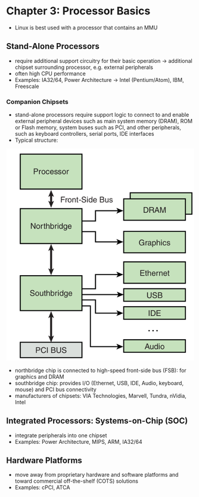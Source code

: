 # Chapter 3: Processor Basics

- Linux is best used with a processor that contains an MMU

## Stand-Alone Processors

- require additional support circuitry for their basic operation -> additional
chipset surrounding processor, e.g. external peripherals
- often high CPU performance
- Examples: IA32/64, Power Architecture -> Intel (Pentium/Atom), IBM, Freescale

### Companion Chipsets

- stand-alone processors require support logic to connect to and enable external
peripheral devices such as main system memory (DRAM), ROM or Flash memory,
system buses such as PCI, and other peripherals, such as keyboard controllers,
serial ports, IDE interfaces
- Typical structure:

![Processor/chipset relationship](./assets/chapter03/chipset.png)

- northbridge chip is connected to high-speed front-side bus (FSB): for graphics
and DRAM
- southbridge chip: provides I/O (Ethernet, USB, IDE, Audio, keyboard, mouse)
and PCI bus connectivity
- manufacturers of chipsets: VIA Technologies, Marvell, Tundra, nVidia, Intel

## Integrated Processors: Systems-on-Chip (SOC)

- integrate peripherals into one chipset
- Examples: Power Architecture, MIPS, ARM, IA32/64

## Hardware Platforms

- move away from proprietary hardware and software platforms and toward
commercial off-the-shelf (COTS) solutions
- Examples: cPCI, ATCA

